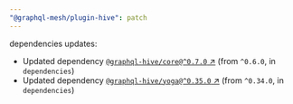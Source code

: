 ```yaml
---
"@graphql-mesh/plugin-hive": patch
---
```

dependencies updates:
  - Updated dependency [`@graphql-hive/core@^0.7.0` ↗︎](https://www.npmjs.com/package/@graphql-hive/core/v/0.7.0) (from `^0.6.0`, in `dependencies`)
  - Updated dependency [`@graphql-hive/yoga@^0.35.0` ↗︎](https://www.npmjs.com/package/@graphql-hive/yoga/v/0.35.0) (from `^0.34.0`, in `dependencies`)
